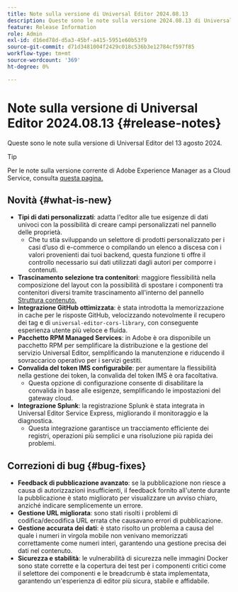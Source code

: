 ```yaml
---
title: Note sulla versione di Universal Editor 2024.08.13
description: Queste sono le note sulla versione 2024.08.13 di Universal Editor.
feature: Release Information
role: Admin
exl-id: d16ed78d-d5a3-45bf-a415-5951e60b53f9
source-git-commit: d71d3481004f2429c018c536b3e12784cf597f85
workflow-type: tm+mt
source-wordcount: '369'
ht-degree: 0%

---
```



# Note sulla versione di Universal Editor 2024.08.13 {#release-notes}

Queste sono le note sulla versione di Universal Editor del 13 agosto 2024.

>[!TIP]
>
>Per le note sulla versione corrente di Adobe Experience Manager as a Cloud Service, consulta [questa pagina.](/help/release-notes/release-notes-cloud/release-notes-current.md)

## Novità {#what-is-new}

* **Tipi di dati personalizzati**: adatta l&#39;editor alle tue esigenze di dati univoci con la possibilità di creare campi personalizzati nel pannello delle proprietà.
   * Che tu stia sviluppando un selettore di prodotti personalizzato per i casi d’uso di e-commerce o compilando un elenco a discesa con i valori provenienti dai tuoi backend, questa funzione ti offre il controllo necessario sui dati utilizzati dagli autori per comporre i contenuti.
* **Trascinamento selezione tra contenitori**: maggiore flessibilità nella composizione del layout con la possibilità di spostare i componenti tra contenitori diversi tramite trascinamento all&#39;interno del pannello [Struttura contenuto.](/help/sites-cloud/authoring/universal-editor/navigation.md#content-tree-mode)
* **Integrazione GitHub ottimizzata**: è stata introdotta la memorizzazione in cache per le risposte GitHub, velocizzando notevolmente il recupero dei tag e di `universal-editor-cors-library`, con conseguente esperienza utente più veloce e fluida.
* **Pacchetto RPM Managed Services**: in Adobe è ora disponibile un pacchetto RPM per semplificare la distribuzione e la gestione del servizio Universal Editor, semplificando la manutenzione e riducendo il sovraccarico operativo per i servizi gestiti.
* **Convalida del token IMS configurabile**: per aumentare la flessibilità nella gestione dei token, la convalida del token IMS è ora facoltativa.
   * Questa opzione di configurazione consente di disabilitare la convalida in base alle esigenze, semplificando le impostazioni del gateway cloud.
* **Integrazione Splunk**: la registrazione Splunk è stata integrata in Universal Editor Service Express, migliorando il monitoraggio e la diagnostica.
   * Questa integrazione garantisce un tracciamento efficiente dei registri, operazioni più semplici e una risoluzione più rapida dei problemi.

## Correzioni di bug {#bug-fixes}

* **Feedback di pubblicazione avanzato**: se la pubblicazione non riesce a causa di autorizzazioni insufficienti, il feedback fornito all&#39;utente durante la pubblicazione è stato migliorato per visualizzare un avviso chiaro, anziché indicare semplicemente un errore.
* **Gestione URL migliorata**: sono stati risolti i problemi di codifica/decodifica URL errata che causavano errori di pubblicazione.
* **Gestione accurata dei dati**: è stato risolto un problema a causa del quale i numeri in virgola mobile non venivano memorizzati correttamente come numeri interi, garantendo una gestione precisa dei dati nel contenuto.
* **Sicurezza e stabilità**: le vulnerabilità di sicurezza nelle immagini Docker sono state corrette e la copertura dei test per i componenti critici come il selettore dei componenti e le breadcrumb è stata implementata, garantendo un&#39;esperienza di editor più sicura, stabile e affidabile.
